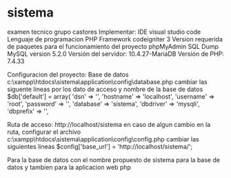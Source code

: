 # sistema
examen tecnico grupo castores
Implementar:
	IDE visual studio code
	Lenguaje de programacion PHP
		Framework codeigniter 3
Version requerida de paquetes para el funcionamiento del proyecto
	phpMyAdmin SQL Dump MySQL version 5.2.0
	Versión del servidor: 10.4.27-MariaDB
	Versión de PHP: 7.4.33

Configuracion del proyecto:
Base de datos c:\xampp\htdocs\sistema\application\config\database.php
cambiar las siguente lineas por los dato de acceso y nombre de la base de datos
$db['default'] = array(
		'dsn'	=> '',
		'hostname' => 'localhost',
		'username' => 'root',
		'password' => '',
		'database' => 'sistema',
		'dbdriver' => 'mysqli',
		'dbprefix' => '',

Ruta de acceso:
http://localhost/sistema
en caso de algun cambio en la ruta, configurar el archivo c:\xampp\htdocs\sistema\application\config\config.php
cambiar las siguientes lineas
$config['base_url'] = 'http://localhost/sistema/';

Para la base de datos con el nombre propuesto de sistema para la base de datos y tambien para la aplicacion web php
